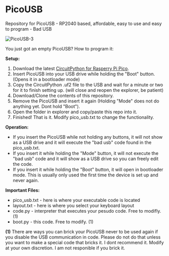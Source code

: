 # PicoUSB
Repository for PicoUSB - RP2040 based, affordable, easy to use and easy to program - Bad USB

![PicoUSB-3](https://github.com/TomBrlek/PicoUSB/assets/137766608/e64d61c2-e8db-4887-aa5e-6456fb3bd157)

You just got an empty PicoUSB? How to program it:

**Setup:**
1. Download the latest [CircuitPython for Rasperry Pi Pico](https://circuitpython.org/board/raspberry_pi_pico/).
2. Insert PicoUSB into your USB drive while holding the "Boot" button. (Opens it in a bootloader mode)
3. Copy the CircuitPython .uf2 file to the USB and wait for a minute or two for it to finish setting up. (will close and reopen the explorer, be patient)
4. Download/Clone the contents of this repository.
5. Remove the PicoUSB and insert it again (Holding "Mode" does not do anything yet. Dont hold "Boot").
6. Open the folder in explorer and copy/paste this repo into it.
7. Finished! That is it. Modify pico_usb.txt to change the functionality.

**Operation:**
 - If you insert the PicoUSB while not holding any buttons, it will not show as a USB drive and it will execute the "bad usb" code found in the pico_usb.txt.
 - If you insert it while holding the "Mode" button, it will not execute the "bad usb" code and it will show as a USB drive so you can freely edit the code.
 - If you insert it while holding the "Boot" button, it will open in bootloader mode. This is usually only used the first time the device is set up and never again.

**Important Files:**
 - pico_usb.txt - here is where your executable code is located
 - layout.txt - here is where you select your keyboard layout
 - code.py - interpreter that executes your pesudo code. Free to modifly. (1)
 - boot.py - this code. Free to modify. (1)

**(1)** There are ways you can brick your PicoUSB never to be used again if you disable the USB communication in code. Please do not do that unless you want to make a special code that bricks it. I dont recommend it. Modify at your own discretion. I am not responible if you brick it.
